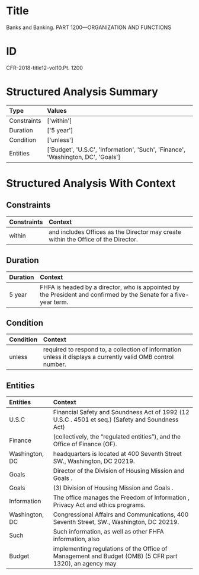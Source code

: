 # Title

 Banks and Banking. PART 1200—ORGANIZATION AND FUNCTIONS


# ID

 CFR-2018-title12-vol10.Pt. 1200


# Structured Analysis Summary

| Type        | Values                                                                           |
|:------------|:---------------------------------------------------------------------------------|
| Constraints | ['within']                                                                       |
| Duration    | ['5 year']                                                                       |
| Condition   | ['unless']                                                                       |
| Entities    | ['Budget', 'U.S.C', 'Information', 'Such', 'Finance', 'Washington, DC', 'Goals'] |


# Structured Analysis With Context

 


## Constraints

| Constraints   | Context                                                                             |
|:--------------|:------------------------------------------------------------------------------------|
| within        | and includes Offices as the Director may create within  the Office of the Director. |


## Duration

| Duration   | Context                                                                                                           |
|:-----------|:------------------------------------------------------------------------------------------------------------------|
| 5 year     | FHFA is headed by a director, who is appointed by the President and confirmed by the Senate for a five-year term. |


## Condition

| Condition   | Context                                                                                                       |
|:------------|:--------------------------------------------------------------------------------------------------------------|
| unless      | required to respond to, a collection of information unless  it displays a currently valid OMB control number. |


## Entities

| Entities       | Context                                                                                                |
|:---------------|:-------------------------------------------------------------------------------------------------------|
| U.S.C          | Financial Safety and Soundness Act of 1992 (12 U.S.C . 4501 et seq.) (Safety and Soundness Act)        |
| Finance        | (collectively, the &#8220;regulated entities&#8221;), and the Office of Finance  (OF).                 |
| Washington, DC | headquarters is located at 400 Seventh Street SW., Washington, DC  20219.                              |
| Goals          | Director of the Division of Housing Mission and Goals .                                                |
| Goals          | (3) Division of Housing Mission and  Goals .                                                           |
| Information    | The office manages the Freedom of  Information , Privacy Act and ethics programs.                      |
| Washington, DC | Congressional Affairs and Communications, 400 Seventh Street, SW., Washington, DC  20219.              |
| Such           | Such information, as well as other FHFA information, also                                              |
| Budget         | implementing regulations of the Office of Management and Budget (OMB) (5 CFR part 1320), an agency may |


